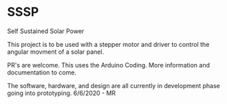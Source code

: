 # SSSP
Self Sustained Solar Power

This project is to be used with a stepper motor and driver to control 
the angular movment of a solar panel.

PR's are welcome. This uses the Arduino Coding. More information and documentation to come.

The software, hardware, and design are all currently in development phase going into prototyping.
6/6/2020 - MR
